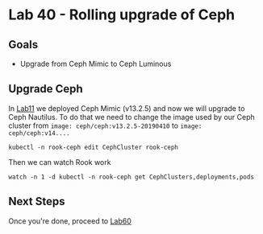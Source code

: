 # Lab 40 - Rolling upgrade of Ceph

## Goals

* Upgrade from Ceph Mimic to Ceph Luminous


## Upgrade Ceph

In [Lab11](Lab11.md) we deployed Ceph Mimic (v13.2.5) and now we will upgrade to Ceph Nautilus.
To do that we need to change the image used by our Ceph cluster from `image: ceph/ceph:v13.2.5-20190410` to `image: ceph/ceph:v14....`

```
kubectl -n rook-ceph edit CephCluster rook-ceph
```

Then we can watch Rook work
```
watch -n 1 -d kubectl -n rook-ceph get CephClusters,deployments,pods
```

## Next Steps

Once you're done, proceed to [Lab60](Lab60.md)
